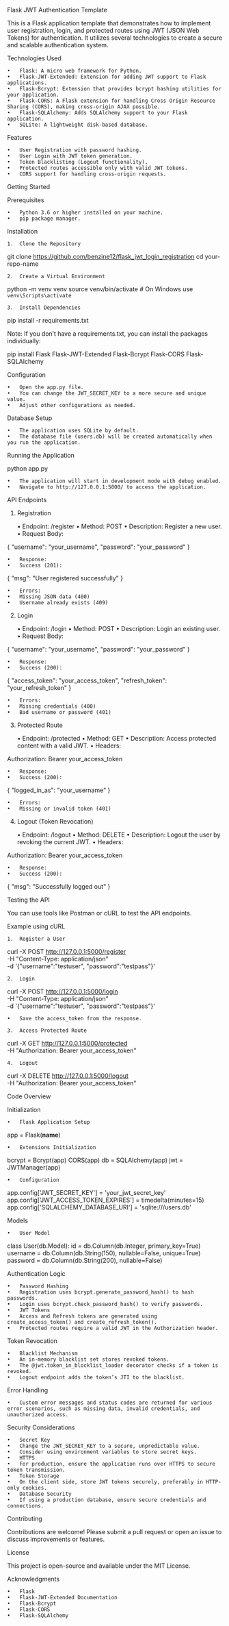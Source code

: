 Flask JWT Authentication Template

This is a Flask application template that demonstrates how to implement user registration, login, and protected routes using JWT (JSON Web Tokens) for authentication. It utilizes several technologies to create a secure and scalable authentication system.

Technologies Used

	•	Flask: A micro web framework for Python.
	•	Flask-JWT-Extended: Extension for adding JWT support to Flask applications.
	•	Flask-Bcrypt: Extension that provides bcrypt hashing utilities for your application.
	•	Flask-CORS: A Flask extension for handling Cross Origin Resource Sharing (CORS), making cross-origin AJAX possible.
	•	Flask-SQLAlchemy: Adds SQLAlchemy support to your Flask application.
	•	SQLite: A lightweight disk-based database.

Features

	•	User Registration with password hashing.
	•	User Login with JWT token generation.
	•	Token Blacklisting (Logout functionality).
	•	Protected routes accessible only with valid JWT tokens.
	•	CORS support for handling cross-origin requests.

Getting Started

Prerequisites

	•	Python 3.6 or higher installed on your machine.
	•	pip package manager.

Installation

	1.	Clone the Repository

git clone https://github.com/benzine12/flask_jwt_login_registration
cd your-repo-name


	2.	Create a Virtual Environment

python -m venv venv
source venv/bin/activate  # On Windows use `venv\Scripts\activate`


	3.	Install Dependencies

pip install -r requirements.txt

Note: If you don’t have a requirements.txt, you can install the packages individually:

pip install Flask Flask-JWT-Extended Flask-Bcrypt Flask-CORS Flask-SQLAlchemy



Configuration

	•	Open the app.py file.
	•	You can change the JWT_SECRET_KEY to a more secure and unique value.
	•	Adjust other configurations as needed.

Database Setup

	•	The application uses SQLite by default.
	•	The database file (users.db) will be created automatically when you run the application.

Running the Application

python app.py

	•	The application will start in development mode with debug enabled.
	•	Navigate to http://127.0.0.1:5000/ to access the application.

API Endpoints

1. Registration

	•	Endpoint: /register
	•	Method: POST
	•	Description: Register a new user.
	•	Request Body:

{
  "username": "your_username",
  "password": "your_password"
}


	•	Response:
	•	Success (201):

{
  "msg": "User registered successfully"
}


	•	Errors:
	•	Missing JSON data (400)
	•	Username already exists (409)

2. Login

	•	Endpoint: /login
	•	Method: POST
	•	Description: Login an existing user.
	•	Request Body:

{
  "username": "your_username",
  "password": "your_password"
}


	•	Response:
	•	Success (200):

{
  "access_token": "your_access_token",
  "refresh_token": "your_refresh_token"
}


	•	Errors:
	•	Missing credentials (400)
	•	Bad username or password (401)

3. Protected Route

	•	Endpoint: /protected
	•	Method: GET
	•	Description: Access protected content with a valid JWT.
	•	Headers:

Authorization: Bearer your_access_token


	•	Response:
	•	Success (200):

{
  "logged_in_as": "your_username"
}


	•	Errors:
	•	Missing or invalid token (401)

4. Logout (Token Revocation)

	•	Endpoint: /logout
	•	Method: DELETE
	•	Description: Logout the user by revoking the current JWT.
	•	Headers:

Authorization: Bearer your_access_token


	•	Response:
	•	Success (200):

{
  "msg": "Successfully logged out"
}



Testing the API

You can use tools like Postman or cURL to test the API endpoints.

Example using cURL

	1.	Register a User

curl -X POST http://127.0.0.1:5000/register \
-H "Content-Type: application/json" \
-d '{"username":"testuser", "password":"testpass"}'


	2.	Login

curl -X POST http://127.0.0.1:5000/login \
-H "Content-Type: application/json" \
-d '{"username":"testuser", "password":"testpass"}'

	•	Save the access_token from the response.

	3.	Access Protected Route

curl -X GET http://127.0.0.1:5000/protected \
-H "Authorization: Bearer your_access_token"


	4.	Logout

curl -X DELETE http://127.0.0.1:5000/logout \
-H "Authorization: Bearer your_access_token"


Code Overview

Initialization

	•	Flask Application Setup

app = Flask(__name__)


	•	Extensions Initialization

bcrypt = Bcrypt(app)
CORS(app)
db = SQLAlchemy(app)
jwt = JWTManager(app)


	•	Configuration

app.config['JWT_SECRET_KEY'] = 'your_jwt_secret_key'
app.config['JWT_ACCESS_TOKEN_EXPIRES'] = timedelta(minutes=15)
app.config['SQLALCHEMY_DATABASE_URI'] = 'sqlite:///users.db'



Models

	•	User Model

class User(db.Model):
    id = db.Column(db.Integer, primary_key=True)
    username = db.Column(db.String(150), nullable=False, unique=True)
    password = db.Column(db.String(200), nullable=False)



Authentication Logic

	•	Password Hashing
	•	Registration uses bcrypt.generate_password_hash() to hash passwords.
	•	Login uses bcrypt.check_password_hash() to verify passwords.
	•	JWT Tokens
	•	Access and Refresh tokens are generated using create_access_token() and create_refresh_token().
	•	Protected routes require a valid JWT in the Authorization header.

Token Revocation

	•	Blacklist Mechanism
	•	An in-memory blacklist set stores revoked tokens.
	•	The @jwt.token_in_blocklist_loader decorator checks if a token is revoked.
	•	Logout endpoint adds the token’s JTI to the blacklist.

Error Handling

	•	Custom error messages and status codes are returned for various error scenarios, such as missing data, invalid credentials, and unauthorized access.

Security Considerations

	•	Secret Key
	•	Change the JWT_SECRET_KEY to a secure, unpredictable value.
	•	Consider using environment variables to store secret keys.
	•	HTTPS
	•	For production, ensure the application runs over HTTPS to secure token transmission.
	•	Token Storage
	•	On the client side, store JWT tokens securely, preferably in HTTP-only cookies.
	•	Database Security
	•	If using a production database, ensure secure credentials and connections.

Contributing

Contributions are welcome! Please submit a pull request or open an issue to discuss improvements or features.

License

This project is open-source and available under the MIT License.

Acknowledgments

	•	Flask
	•	Flask-JWT-Extended Documentation
	•	Flask-Bcrypt
	•	Flask-CORS
	•	Flask-SQLAlchemy
